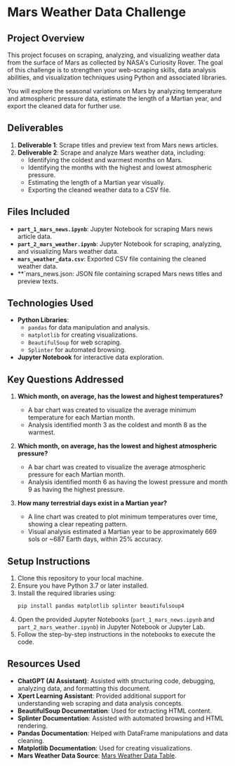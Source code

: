 # Mars Weather Data Challenge

## Project Overview

This project focuses on scraping, analyzing, and visualizing weather data from the surface of Mars as collected by NASA's Curiosity Rover. The goal of this challenge is to strengthen your web-scraping skills, data analysis abilities, and visualization techniques using Python and associated libraries. 

You will explore the seasonal variations on Mars by analyzing temperature and atmospheric pressure data, estimate the length of a Martian year, and export the cleaned data for further use.

## Deliverables

1. **Deliverable 1**: Scrape titles and preview text from Mars news articles.
2. **Deliverable 2**: Scrape and analyze Mars weather data, including:
   - Identifying the coldest and warmest months on Mars.
   - Identifying the months with the highest and lowest atmospheric pressure.
   - Estimating the length of a Martian year visually.
   - Exporting the cleaned weather data to a CSV file.

## Files Included

- **`part_1_mars_news.ipynb`**: Jupyter Notebook for scraping Mars news article data.
- **`part_2_mars_weather.ipynb`**: Jupyter Notebook for scraping, analyzing, and visualizing Mars weather data.
- **`mars_weather_data.csv`**: Exported CSV file containing the cleaned weather data.
- **`mars_news.json: JSON file containing scraped Mars news titles and preview texts.

## Technologies Used

- **Python Libraries**:
  - `pandas` for data manipulation and analysis.
  - `matplotlib` for creating visualizations.
  - `BeautifulSoup` for web scraping.
  - `Splinter` for automated browsing.
- **Jupyter Notebook** for interactive data exploration.

## Key Questions Addressed

1. **Which month, on average, has the lowest and highest temperatures?**
   - A bar chart was created to visualize the average minimum temperature for each Martian month.
   - Analysis identified month 3 as the coldest and month 8 as the warmest.

2. **Which month, on average, has the lowest and highest atmospheric pressure?**
   - A bar chart was created to visualize the average atmospheric pressure for each Martian month.
   - Analysis identified month 6 as having the lowest pressure and month 9 as having the highest pressure.

3. **How many terrestrial days exist in a Martian year?**
   - A line chart was created to plot minimum temperatures over time, showing a clear repeating pattern.
   - Visual analysis estimated a Martian year to be approximately 669 sols or ~687 Earth days, within 25% accuracy.

## Setup Instructions

1. Clone this repository to your local machine.
2. Ensure you have Python 3.7 or later installed.
3. Install the required libraries using:
   ```bash
   pip install pandas matplotlib splinter beautifulsoup4
   ```
4. Open the provided Jupyter Notebooks (`part_1_mars_news.ipynb` and `part_2_mars_weather.ipynb`) in Jupyter Notebook or Jupyter Lab.
5. Follow the step-by-step instructions in the notebooks to execute the code.

## Resources Used

- **ChatGPT (AI Assistant)**: Assisted with structuring code, debugging, analyzing data, and formatting this document.
- **Xpert Learning Assistant**: Provided additional support for understanding web scraping and data analysis concepts.
- **BeautifulSoup Documentation**: Used for extracting HTML content.
- **Splinter Documentation**: Assisted with automated browsing and HTML rendering.
- **Pandas Documentation**: Helped with DataFrame manipulations and data cleaning.
- **Matplotlib Documentation**: Used for creating visualizations.
- **Mars Weather Data Source**: [Mars Weather Data Table](https://static.bc-edx.com/data/web/mars_facts/temperature.html).

